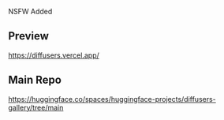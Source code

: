 NSFW Added

## Preview
https://diffusers.vercel.app/

## Main Repo 
https://huggingface.co/spaces/huggingface-projects/diffusers-gallery/tree/main

